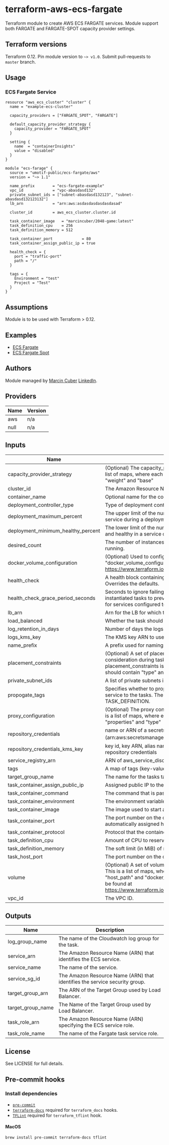 # terraform-aws-ecs-fargate

Terraform module to create AWS ECS FARGATE services. Module support both FARGATE and FARGATE-SPOT capacity provider settings.

## Terraform versions

Terraform 0.12. Pin module version to `~> v1.0`. Submit pull-requests to `master` branch.

## Usage

### ECS Fargate Service

```hcl
resource "aws_ecs_cluster" "cluster" {
  name = "example-ecs-cluster"

  capacity_providers = ["FARGATE_SPOT", "FARGATE"]

  default_capacity_provider_strategy {
    capacity_provider = "FARGATE_SPOT"
  }

  setting {
    name  = "containerInsights"
    value = "disabled"
  }
}

module "ecs-farage" {
  source = "umotif-public/ecs-fargate/aws"
  version = "~> 1.1"

  name_prefix        = "ecs-fargate-example"
  vpc_id             = "vpc-abasdasd132"
  private_subnet_ids = ["subnet-abasdasd132123", "subnet-abasdasd132123132"]
  lb_arn             = "arn:aws:asdasdasdasdasdasad"

  cluster_id         = aws_ecs_cluster.cluster.id

  task_container_image   = "marcincuber/2048-game:latest"
  task_definition_cpu    = 256
  task_definition_memory = 512

  task_container_port             = 80
  task_container_assign_public_ip = true

  health_check = {
    port = "traffic-port"
    path = "/"
  }

  tags = {
    Environment = "test"
    Project = "Test"
  }
}
```

## Assumptions

Module is to be used with Terraform > 0.12.

## Examples

* [ECS Fargate](https://github.com/umotif-public/terraform-aws-ecs-fargate/tree/master/examples/core)
* [ECS Fargate Spot](https://github.com/umotif-public/terraform-aws-ecs-fargate/tree/master/examples/fargate-spot)

## Authors

Module managed by [Marcin Cuber](https://github.com/marcincuber) [LinkedIn](https://www.linkedin.com/in/marcincuber/).

<!-- BEGINNING OF PRE-COMMIT-TERRAFORM DOCS HOOK -->
## Providers

| Name | Version |
|------|---------|
| aws | n/a |
| null | n/a |

## Inputs

| Name | Description | Type | Default | Required |
|------|-------------|:----:|:-----:|:-----:|
| capacity\_provider\_strategy | \(Optional\) The capacity\_provider\_strategy configuration block. This is a list of maps, where each map should contain "capacity\_provider ", "weight" and "base" | list | `[]` | no |
| cluster\_id | The Amazon Resource Name \(ARN\) that identifies the cluster. | string | n/a | yes |
| container\_name | Optional name for the container to be used instead of name\_prefix. | string | `""` | no |
| deployment\_controller\_type | Type of deployment controller. Valid values: CODE\_DEPLOY, ECS. | string | `"ECS"` | no |
| deployment\_maximum\_percent | The upper limit of the number of running tasks that can be running in a service during a deployment | number | `"200"` | no |
| deployment\_minimum\_healthy\_percent | The lower limit of the number of running tasks that must remain running and healthy in a service during a deployment | number | `"50"` | no |
| desired\_count | The number of instances of the task definitions to place and keep running. | number | `"1"` | no |
| docker\_volume\_configuration | \(Optional\) Used to configure a docker volume option "docker\_volume\_configuration". Full set of options can be found at https://www.terraform.io/docs/providers/aws/r/ecs\_task\_definition.html | list | `[]` | no |
| health\_check | A health block containing health check settings for the target group. Overrides the defaults. | map(string) | n/a | yes |
| health\_check\_grace\_period\_seconds | Seconds to ignore failing load balancer health checks on newly instantiated tasks to prevent premature shutdown, up to 7200. Only valid for services configured to use load balancers. | number | `"300"` | no |
| lb\_arn | Arn for the LB for which the service should be attach to. | string | n/a | yes |
| load\_balanced | Whether the task should be loadbalanced. | bool | `"true"` | no |
| log\_retention\_in\_days | Number of days the logs will be retained in CloudWatch. | number | `"30"` | no |
| logs\_kms\_key | The KMS key ARN to use to encrypt container logs. | string | `""` | no |
| name\_prefix | A prefix used for naming resources. | string | n/a | yes |
| placement\_constraints | \(Optional\) A set of placement constraints rules that are taken into consideration during task placement. Maximum number of placement\_constraints is 10. This is a list of maps, where each map should contain "type" and "expression" | list | `[]` | no |
| private\_subnet\_ids | A list of private subnets inside the VPC | list(string) | n/a | yes |
| propogate\_tags | Specifies whether to propagate the tags from the task definition or the service to the tasks. The valid values are SERVICE and TASK\_DEFINITION. | string | `"TASK_DEFINITION"` | no |
| proxy\_configuration | \(Optional\) The proxy configuration details for the App Mesh proxy. This is a list of maps, where each map should contain "container\_name", "properties" and "type" | list | `[]` | no |
| repository\_credentials | name or ARN of a secrets manager secret \(arn:aws:secretsmanager:region:aws\_account\_id:secret:secret\_name\) | string | `""` | no |
| repository\_credentials\_kms\_key | key id, key ARN, alias name or alias ARN of the key that encrypted the repository credentials | string | `"alias/aws/secretsmanager"` | no |
| service\_registry\_arn | ARN of aws\_service\_discovery\_service resource | string | `""` | no |
| tags | A map of tags \(key-value pairs\) passed to resources. | map(string) | `{}` | no |
| target\_group\_name | The name for the tasks target group | string | `""` | no |
| task\_container\_assign\_public\_ip | Assigned public IP to the container. | bool | `"false"` | no |
| task\_container\_command | The command that is passed to the container. | list(string) | `[]` | no |
| task\_container\_environment | The environment variables to pass to a container. | map(string) | `{}` | no |
| task\_container\_image | The image used to start a container. | string | n/a | yes |
| task\_container\_port | The port number on the container that is bound to the user-specified or automatically assigned host port | number | n/a | yes |
| task\_container\_protocol | Protocol that the container exposes. | string | `"HTTP"` | no |
| task\_definition\_cpu | Amount of CPU to reserve for the task. | number | `"256"` | no |
| task\_definition\_memory | The soft limit \(in MiB\) of memory to reserve for the container. | number | `"512"` | no |
| task\_host\_port | The port number on the container instance to reserve for your container. | number | `"0"` | no |
| volume | \(Optional\) A set of volume blocks that containers in your task may use. This is a list of maps, where each map should contain "name", "host\_path" and "docker\_volume\_configuration". Full set of options can be found at https://www.terraform.io/docs/providers/aws/r/ecs\_task\_definition.html | list | `[]` | no |
| vpc\_id | The VPC ID. | string | n/a | yes |

## Outputs

| Name | Description |
|------|-------------|
| log\_group\_name | The name of the Cloudwatch log group for the task. |
| service\_arn | The Amazon Resource Name (ARN) that identifies the ECS service. |
| service\_name | The name of the service. |
| service\_sg\_id | The Amazon Resource Name (ARN) that identifies the service security group. |
| target\_group\_arn | The ARN of the Target Group used by Load Balancer. |
| target\_group\_name | The Name of the Target Group used by Load Balancer. |
| task\_role\_arn | The Amazon Resource Name (ARN) specifying the ECS service role. |
| task\_role\_name | The name of the Fargate task service role. |

<!-- END OF PRE-COMMIT-TERRAFORM DOCS HOOK -->

## License

See LICENSE for full details.

## Pre-commit hooks

### Install dependencies

* [`pre-commit`](https://pre-commit.com/#install)
* [`terraform-docs`](https://github.com/segmentio/terraform-docs) required for `terraform_docs` hooks.
* [`TFLint`](https://github.com/terraform-linters/tflint) required for `terraform_tflint` hook.

#### MacOS

```bash
brew install pre-commit terraform-docs tflint
```
